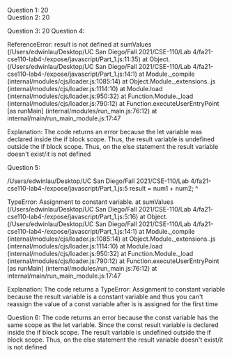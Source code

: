 Question 1: 20 <br>
Question 2: 20 

Question 3: 20
Question 4: 

ReferenceError: result is not defined
    at sumValues (/Users/edwinlau/Desktop/UC San Diego/Fall 2021/CSE-110/Lab 4/fa21-cse110-lab4-/expose/javascript/Part_1.js:11:35)
    at Object.<anonymous> (/Users/edwinlau/Desktop/UC San Diego/Fall 2021/CSE-110/Lab 4/fa21-cse110-lab4-/expose/javascript/Part_1.js:14:1)
    at Module._compile (internal/modules/cjs/loader.js:1085:14)
    at Object.Module._extensions..js (internal/modules/cjs/loader.js:1114:10)
    at Module.load (internal/modules/cjs/loader.js:950:32)
    at Function.Module._load (internal/modules/cjs/loader.js:790:12)
    at Function.executeUserEntryPoint [as runMain] (internal/modules/run_main.js:76:12)
    at internal/main/run_main_module.js:17:47

Explanation: The code returns an error because the let variable was declared inside the if block scope. Thus, the result variable is undefined outside the if block scope. Thus, on the else statement the result variable doesn't exist/it is not defined

Question 5: 

/Users/edwinlau/Desktop/UC San Diego/Fall 2021/CSE-110/Lab 4/fa21-cse110-lab4-/expose/javascript/Part_1.js:5
        result = num1 + num2;
               ^

TypeError: Assignment to constant variable.
    at sumValues (/Users/edwinlau/Desktop/UC San Diego/Fall 2021/CSE-110/Lab 4/fa21-cse110-lab4-/expose/javascript/Part_1.js:5:16)
    at Object.<anonymous> (/Users/edwinlau/Desktop/UC San Diego/Fall 2021/CSE-110/Lab 4/fa21-cse110-lab4-/expose/javascript/Part_1.js:14:1)
    at Module._compile (internal/modules/cjs/loader.js:1085:14)
    at Object.Module._extensions..js (internal/modules/cjs/loader.js:1114:10)
    at Module.load (internal/modules/cjs/loader.js:950:32)
    at Function.Module._load (internal/modules/cjs/loader.js:790:12)
    at Function.executeUserEntryPoint [as runMain] (internal/modules/run_main.js:76:12)
    at internal/main/run_main_module.js:17:47

Explanation: The code returns a TypeError: Assignment to constant variable because the result variable is a constant variable and thus you can't reassign the value of a const variable after is is assigned for the first time

Question 6: The code returns an error because the const variable has the same scope as the let variable. Since the const result variable is declared inside the if block scope. The result variable is undefined outside the if block scope. Thus, on the else statement the result variable doesn't exist/it is not defined


